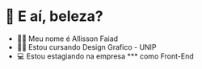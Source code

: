 
# :wave: E aí, beleza?

- :man_artist: Meu nome é Allisson Faiad
- :man_student: Estou cursando Design Grafico - UNIP
- :computer: Estou estagiando na empresa *** como Front-End

